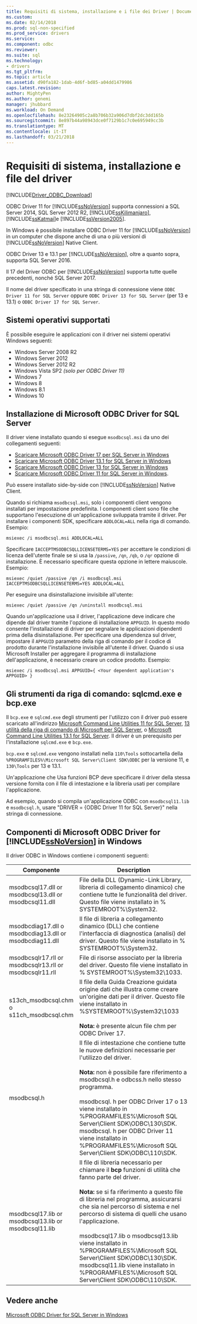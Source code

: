 ```yaml
---
title: Requisiti di sistema, installazione e i file dei Driver | Documenti Microsoft
ms.custom: 
ms.date: 02/14/2018
ms.prod: sql-non-specified
ms.prod_service: drivers
ms.service: 
ms.component: odbc
ms.reviewer: 
ms.suite: sql
ms.technology:
- drivers
ms.tgt_pltfrm: 
ms.topic: article
ms.assetid: d90fa182-1dab-4d6f-bd85-a04dd1479986
caps.latest.revision: 
author: MightyPen
ms.author: genemi
manager: jhubbard
ms.workload: On Demand
ms.openlocfilehash: 8e23264905c2a8b706b32a906d7dbf2dc3dd165b
ms.sourcegitcommit: 8e897b44a98943dce0f7129b1c7c0e695949cc3b
ms.translationtype: MT
ms.contentlocale: it-IT
ms.lasthandoff: 03/21/2018
---
```

# <a name="system-requirements-installation-and-driver-files"></a>Requisiti di sistema, installazione e file del driver
[!INCLUDE[Driver_ODBC_Download](../../../includes/driver_odbc_download.md)]

ODBC Driver 11 for [!INCLUDE[ssNoVersion](../../../includes/ssnoversion_md.md)] supporta connessioni a SQL Server 2014, SQL Server 2012 R2, [!INCLUDE[ssKilimanjaro](../../../includes/sskilimanjaro_md.md)], [!INCLUDE[ssKatmai](../../../includes/sskatmai_md.md)]e [!INCLUDE[ssVersion2005](../../../includes/ssversion2005_md.md)].  
  
In Windows è possibile installare ODBC Driver 11 for [!INCLUDE[ssNoVersion](../../../includes/ssnoversion_md.md)] in un computer che dispone anche di una o più versioni di [!INCLUDE[ssNoVersion](../../../includes/ssnoversion_md.md)] Native Client.  
  
ODBC Driver 13 e 13.1 per [!INCLUDE[ssNoVersion](../../../includes/ssnoversion_md.md)], oltre a quanto sopra, supporta SQL Server 2016. 

Il 17 del Driver ODBC per [!INCLUDE[ssNoVersion](../../../includes/ssnoversion_md.md)] supporta tutte quelle precedenti, nonché SQL Server 2017.
  
Il nome del driver specificato in una stringa di connessione viene `ODBC Driver 11 for SQL Server` oppure `ODBC Driver 13 for SQL Server` (per 13 e 13.1) o `ODBC Driver 17 for SQL Server`.
  
## <a name="supported-operating-systems"></a>Sistemi operativi supportati

È possibile eseguire le applicazioni con il driver nei sistemi operativi Windows seguenti:  

-   Windows Server 2008 R2 
-   Windows Server 2012
-   Windows Server 2012 R2    
-   Windows Vista SP2 *(solo per ODBC Driver 11)*  
-   Windows 7  
-   Windows 8
-   Windows 8.1
-   Windows 10
  
## <a name="installing-microsoft-odbc-driver-for-sql-server"></a>Installazione di Microsoft ODBC Driver for SQL Server

Il driver viene installato quando si esegue `msodbcsql.msi` da uno dei collegamenti seguenti:

- [Scaricare Microsoft ODBC Driver 17 per SQL Server in Windows](https://www.microsoft.com/download/details.aspx?id=56567)
- [Scaricare Microsoft ODBC Driver 13.1 for SQL Server in Windows](https://www.microsoft.com/download/details.aspx?id=53339)
- [Scaricare Microsoft ODBC Driver 13 for SQL Server in Windows](https://www.microsoft.com/download/details.aspx?id=50420)
- [Scaricare Microsoft ODBC Driver 11 for SQL Server in Windows](https://www.microsoft.com/download/details.aspx?id=36434). 

Può essere installato side-by-side con [!INCLUDE[ssNoVersion](../../../includes/ssnoversion_md.md)] Native Client.  

Quando si richiama `msodbcsql.msi`, solo i componenti client vengono installati per impostazione predefinita. I componenti client sono file che supportano l'esecuzione di un'applicazione sviluppata tramite il driver. Per installare i componenti SDK, specificare `ADDLOCAL=ALL` nella riga di comando. Esempio:  
  
```  
msiexec /i msodbcsql.msi ADDLOCAL=ALL  
```  
  
 Specificare `IACCEPTMSODBCSQLLICENSETERMS=YES` per accettare le condizioni di licenza dell'utente finale se si usa la `/passive`, `/qn`, `/qb`, o `/qr` opzione di installazione. È necessario specificare questa opzione in lettere maiuscole. Esempio:  
  
```  
msiexec /quiet /passive /qn /i msodbcsql.msi IACCEPTMSODBCSQLLICENSETERMS=YES ADDLOCAL=ALL  
```  
  
 Per eseguire una disinstallazione invisibile all'utente:  
  
```  
msiexec /quiet /passive /qn /uninstall msodbcsql.msi  
```  
  
Quando un'applicazione usa il driver, l'applicazione deve indicare che dipende dal driver tramite l'opzione di installazione `APPGUID`. In questo modo consente l'installazione di driver per segnalare le applicazioni dipendenti prima della disinstallazione. Per specificare una dipendenza sul driver, impostare il `APPGUID` parametro della riga di comando per il codice di prodotto durante l'installazione invisibile all'utente il driver. Quando si usa Microsoft Installer per aggregare il programma di installazione dell'applicazione, è necessario creare un codice prodotto. Esempio:  
  
```  
msiexec /i msodbcsql.msi APPGUID={ <Your dependent application's APPGUID> }  
```  

## <a name="command-line-tools-sqlcmdexe-and-bcpexe"></a>Gli strumenti da riga di comando: sqlcmd.exe e bcp.exe

Il `bcp.exe` e `sqlcmd.exe` degli strumenti per l'utilizzo con il driver può essere scaricato all'indirizzo [Microsoft Command Line Utilities 11 for SQL Server](http://www.microsoft.com/download/details.aspx?id=36433), [13 utilità della riga di comando di Microsoft per SQL Server](https://www.microsoft.com/download/details.aspx?id=52680), o [Microsoft Command Line Utilities 13.1 for SQL Server](https://www.microsoft.com/download/details.aspx?id=53591). Il driver è un prerequisito per l'installazione `sqlcmd.exe` e `bcp.exe`.
  
`bcp.exe` e `sqlcmd.exe` vengono installati nella `110\Tools` sottocartella della `%PROGRAMFILES%\Microsoft SQL Server\Client SDK\ODBC` per la versione 11, e `130\Tools` per 13 e 13.1.

Un'applicazione che Usa funzioni BCP deve specificare il driver della stessa versione fornita con il file di intestazione e la libreria usati per compilare l'applicazione.  

Ad esempio, quando si compila un'applicazione ODBC con `msodbcsql11.lib` e `msodbcsql.h`, usare "DRIVER = {ODBC Driver 11 for SQL Server}" nella stringa di connessione.

## <a name="components-of-the-microsoft-odbc-driver-for-includessnoversionincludesssnoversionmdmd-on-windows"></a>Componenti di Microsoft ODBC Driver for [!INCLUDE[ssNoVersion](../../../includes/ssnoversion_md.md)] in Windows 
 Il driver ODBC in Windows contiene i componenti seguenti:
 
|Componente|Description|  
|---------------|-----------------|  
|msodbcsql17.dll or <br> msodbcsql13.dll or <br> msodbcsql11.dll|File della DLL (Dynamic-Link Library, libreria di collegamento dinamico) che contiene tutte le funzionalità del driver. Questo file viene installato in % SYSTEMROOT%\System32.|  
|msodbcdiag17.dll o <br> msodbcdiag13.dll or <br> msodbcdiag11.dll|Il file di libreria a collegamento dinamico (DLL) che contiene l'interfaccia di diagnostica (analisi) del driver. Questo file viene installato in % SYSTEMROOT%\System32.|
|msodbcsqlr17.rll or <br> msodbcsqlr13.rll or <br> msodbcsqlr11.rll|File di risorse associato per la libreria del driver. Questo file viene installato in % SYSTEMROOT%\System32\1033.| 
|s13ch_msodbcsql.chm o <br> s11ch_msodbcsql.chm |Il file della Guida Creazione guidata origine dati che illustra come creare un'origine dati per il driver. Questo file viene installato in %SYSTEMROOT%\System32\1033 <br /> <br /> **Nota:** è presente alcun file chm per ODBC Driver 17. |  
|msodbcsql.h|Il file di intestazione che contiene tutte le nuove definizioni necessarie per l'utilizzo del driver.<br /><br /> **Nota:**  non è possibile fare riferimento a msodbcsql.h e odbcss.h nello stesso programma.<br /><br /> msodbcsql. h per ODBC Driver 17 o 13 viene installato in %PROGRAMFILES%\Microsoft SQL Server\Client SDK\ODBC\130\SDK. <br /> msodbcsql. h per ODBC Driver 11 viene installato in %PROGRAMFILES%\Microsoft SQL Server\Client SDK\ODBC\110\SDK.| 
|msodbcsql17.lib or <br> msodbcsql13.lib or <br> msodbcsql11.lib|Il file di libreria necessario per chiamare il **bcp** funzioni di utilità che fanno parte del driver.<br /><br /> **Nota:** se si fa riferimento a questo file di libreria nel programma, assicurarsi che sia nel percorso di sistema e nel percorso di sistema di quelli che usano l'applicazione.<br /><br /> msodbcsql17.lib o msodbcsql13.lib viene installato in %PROGRAMFILES%\Microsoft SQL Server\Client SDK\ODBC\130\SDK.<br /> msodbcsql11.lib viene installato in %PROGRAMFILES%\Microsoft SQL Server\Client SDK\ODBC\110\SDK.|

  
## <a name="see-also"></a>Vedere anche  
 [Microsoft ODBC Driver for SQL Server in Windows](../../../connect/odbc/windows/microsoft-odbc-driver-for-sql-server-on-windows.md)  
  
  

